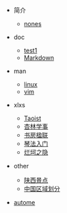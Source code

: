 <!-- _coverpage.md -->

* 简介
    * [nones](README.md)

* doc
    * [test1](/docs/index.md)
    * [Markdown](/docs/Markdown.md)

* man
    * [linux](/man/linux.md)
    * [vim](/man/vim_images.md)

* xlxs
    * [Taoist](/dao/taoist.md)
    * [杏林学事](/dao/xinglin.md)
    * [书房楹联](/dao/对联.md)
    * [琴法入门](/dao/qin.md)
    * [烂坷之隐](/dao/go.md)

* other
    * [陕西景点](/other/陕西旅游景点顺口溜.md)
    * [中国区域划分](/other/中国区域划分.md)

* [autome](/dao/me.md)
